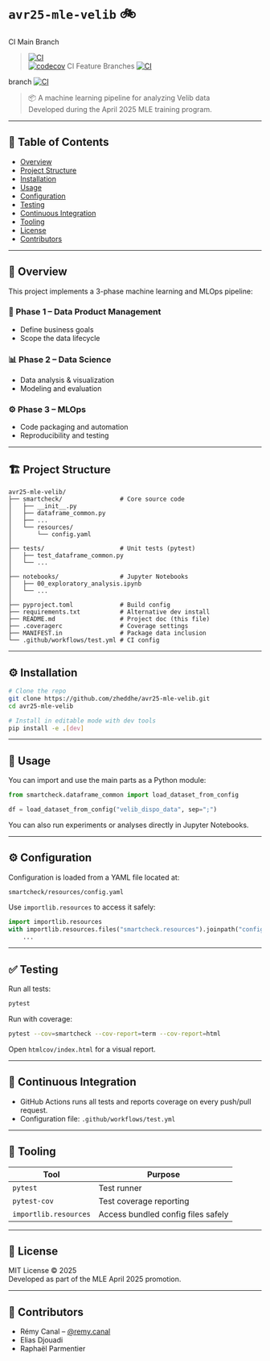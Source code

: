 # `avr25-mle-velib` 🚲

CI Main Branch
> [![CI](https://github.com/zheddhe/avr25-mle-velib/actions/workflows/ci_main.yml/badge.svg)](https://github.com/zheddhe/avr25-mle-velib/actions)  
> [![codecov](https://codecov.io/gh/zheddhe/avr25-mle-velib/branch/main/graph/badge.svg)](https://codecov.io/gh/zheddhe/avr25-mle-velib)
CI Feature Branches
> [![CI](https://github.com/zheddhe/avr25-mle-velib/actions/workflows/ci_branch.yml/badge.svg)](https://github.com/zheddhe/avr25-mle-velib/actions)  


branch [![CI](https://github.com/zheddhe/avr25-mle-velib/actions/workflows/test.yml/badge.svg)](https://github.com/zheddhe/avr25-mle-velib/actions)

> 📦 A machine learning pipeline for analyzing Velib data  
> Developed during the April 2025 MLE training program.

---

## 🧠 Table of Contents

- [Overview](#-overview)
- [Project Structure](#-project-structure)
- [Installation](#-installation)
- [Usage](#-usage)
- [Configuration](#-configuration)
- [Testing](#-testing)
- [Continuous Integration](#-continuous-integration)
- [Tooling](#-tooling)
- [License](#-license)
- [Contributors](#-contributors)

---

## 🧠 Overview

This project implements a 3-phase machine learning and MLOps pipeline:

### 📐 Phase 1 – Data Product Management
- Define business goals
- Scope the data lifecycle

### 📊 Phase 2 – Data Science
- Data analysis & visualization
- Modeling and evaluation

### ⚙️ Phase 3 – MLOps
- Code packaging and automation
- Reproducibility and testing

---

## 🏗️ Project Structure

```text
avr25-mle-velib/
├── smartcheck/                # Core source code
│   ├── __init__.py
│   ├── dataframe_common.py
│   ├── ...
│   └── resources/
│       └── config.yaml
│
├── tests/                     # Unit tests (pytest)
│   ├── test_dataframe_common.py
│   └── ...
│
├── notebooks/                 # Jupyter Notebooks
│   ├── 00_exploratory_analysis.ipynb
│   └── ...
│
├── pyproject.toml             # Build config
├── requirements.txt           # Alternative dev install
├── README.md                  # Project doc (this file)
├── .coveragerc                # Coverage settings
├── MANIFEST.in                # Package data inclusion
└── .github/workflows/test.yml # CI config
```

---

## ⚙️ Installation

```bash
# Clone the repo
git clone https://github.com/zheddhe/avr25-mle-velib.git
cd avr25-mle-velib

# Install in editable mode with dev tools
pip install -e .[dev]
```

---

## 🚀 Usage

You can import and use the main parts as a Python module:

```python
from smartcheck.dataframe_common import load_dataset_from_config

df = load_dataset_from_config("velib_dispo_data", sep=";")
```

You can also run experiments or analyses directly in Jupyter Notebooks.

---

## ⚙️ Configuration

Configuration is loaded from a YAML file located at:

```
smartcheck/resources/config.yaml
```

Use `importlib.resources` to access it safely:

```python
import importlib.resources
with importlib.resources.files("smartcheck.resources").joinpath("config.yaml").open("r") as f:
    ...
```

---

## ✅ Testing

Run all tests:

```bash
pytest
```

Run with coverage:

```bash
pytest --cov=smartcheck --cov-report=term --cov-report=html
```

Open `htmlcov/index.html` for a visual report.

---

## 🔄 Continuous Integration

- GitHub Actions runs all tests and reports coverage on every push/pull request.
- Configuration file: `.github/workflows/test.yml`
<!-- TODO: add a codecov account and report it
- Coverage report is sent to Codecov (badge above).
-->

---

## 🧰 Tooling

| Tool               | Purpose                                    |
|--------------------|--------------------------------------------|
| `pytest`           | Test runner                                |
| `pytest-cov`       | Test coverage reporting                    |
| `importlib.resources` | Access bundled config files safely     |

---

## 📄 License

MIT License © 2025  
Developed as part of the MLE April 2025 promotion.

---

## 👥 Contributors

- Rémy Canal – [@remy.canal](mailto:remy.canal@live.fr)  
- Elias Djouadi  
- Raphaël Parmentier
